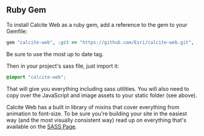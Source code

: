 ## Ruby Gem

To install Calcite Web as a ruby gem, add a reference to the gem to your Gemfile:

```ruby
gem "calcite-web", :git => "https://github.com/Esri/calcite-web.git", :tag => "v0.0.6"
```

Be sure to use the most up to date tag.

Then in your project's sass file, just import it:

```scss
@import "calcite-web";
```

That will give you everything including sass utilities. You will also need to copy over the JavaScript and image assets to your static folder (see above).

Calcite Web has a built in library of mixins that cover everything from animation to font-size. To be sure you're building your site in the easiest way (and the most visually consistent way) read up on everything that's available on the [SASS Page](./sass).
